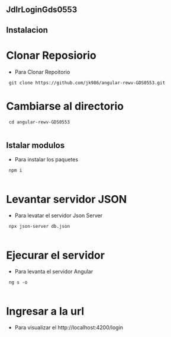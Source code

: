 ## JdlrLoginGds0553

## Instalacion

# Clonar Reposiorio
- Para Clonar Repoitorio
```
 git clone https://github.com/jk986/angular-rewv-GDS0553.git

```
# Cambiarse al directorio
```
 cd angular-rewv-GDS0553 
 
```
## Istalar modulos
- Para instalar los paquetes
```
 npm i 
 
```
# Levantar servidor JSON
- Para levatar el servidor Json Server
```
 npx json-server db.json
 
```
# Ejecurar el servidor
- Para levanta el servidor Angular
```
 ng s -o
 
```
# Ingresar a la url 
- Para visualizar el 
http://localhost:4200/login

